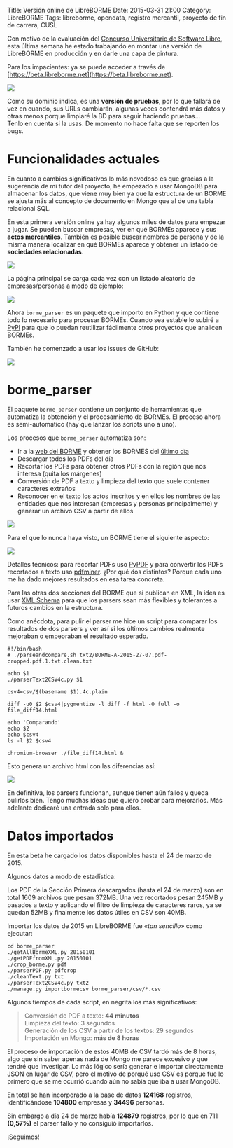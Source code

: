 Title: Versión online de LibreBORME
Date: 2015-03-31 21:00
Category: LibreBORME
Tags: libreborme, opendata, registro mercantil, proyecto de fin de carrera, CUSL

Con motivo de la evaluación del [Concurso Universitario de Software Libre](https://www.concursosoftwarelibre.org/1415/), esta última semana he estado trabajando en montar una versión de LibreBORME en producción y en darle una capa de pintura.

Para los impacientes: ya se puede acceder a través de [https://beta.libreborme.net](https://beta.libreborme.net).

<a href="/img/libreborme/principal1.gif"><img src="/img/libreborme/thumbnails/750x_/principal1.gif" /></a>

Como su dominio indica, es una **versión de pruebas**, por lo que fallará de vez en cuando, sus URLs cambiarán, algunas veces contendrá más datos y otras menos porque limpiaré la BD para seguir haciendo pruebas...  
Tenlo en cuenta si la usas. De momento no hace falta que se reporten los bugs.

# Funcionalidades actuales

En cuanto a cambios significativos lo más novedoso es que gracias a la sugerencia de mi tutor del proyecto, he empezado a usar MongoDB para almacenar los datos, que viene muy bien ya que la estructura de un BORME se ajusta más al concepto de documento en Mongo que al de una tabla relacional SQL.

En esta primera versión online ya hay algunos miles de datos para empezar a jugar. Se pueden buscar empresas, ver en qué BORMEs aparece y sus **actos mercantiles**.
También es posible buscar nombres de persona y de la misma manera localizar en qué BORMEs aparece y obtener un listado de **sociedades relacionadas**.

<a href="/img/libreborme/detalle_mercadona1.gif"><img src="/img/libreborme/thumbnails/750x_/detalle_mercadona1.gif" /></a>

La página principal se carga cada vez con un listado aleatorio de empresas/personas a modo de ejemplo:

<a href="/img/libreborme/home1.gif"><img src="/img/libreborme/thumbnails/750x_/home1.gif" /></a>

Ahora `borme_parser` es un paquete que importo en Python y que contiene todo lo necesario para procesar BORMEs. Cuando sea estable lo subiré a [PyPI](https://pypi.python.org/pypi) para que lo puedan reutilizar fácilmente otros proyectos que analicen BORMEs.

También he comenzado a usar los issues de GitHub:

<a href="/img/libreborme/issues1.gif"><img src="/img/libreborme/thumbnails/750x_/issues1.gif" /></a>

# borme_parser

El paquete `borme_parser` contiene un conjunto de herramientas que automatiza la obtención y el procesamiento de BORMEs. El proceso ahora es semi-automático (hay que lanzar los scripts uno a uno).

Los procesos que `borme_parser` automatiza son:

- Ir a la [web del BORME](http://www.boe.es/diario_borme/) y obtener los BORMES del [último día](http://www.boe.es/borme/dias/2015/03/31/)
- Descargar todos los PDFs del día
- Recortar los PDFs para obtener otros PDFs con la región que nos interesa (quita los márgenes)
- Conversión de PDF a texto y limpieza del texto que suele contener caracteres extraños
- Reconocer en el texto los actos inscritos y en ellos los nombres de las entidades que nos interesan (empresas y personas principalmente) y generar un archivo CSV a partir de ellos

<a href="/img/libreborme/descargar_bormes.gif"><img src="/img/libreborme/thumbnails/750x_/descargar_bormes.gif" /></a>

Para el que lo nunca haya visto, un BORME tiene el siguiente aspecto:

<a href="/img/libreborme/borme_pdf.gif"><img src="/img/libreborme/thumbnails/750x_/borme_pdf.gif" /></a>

Detalles técnicos: para recortar PDFs uso [PyPDF](https://pypi.python.org/pypi/pyPdf/1.13) y para convertir los PDFs recortados a texto uso [pdfminer](https://pypi.python.org/pypi/pdfminer/). ¿Por qué dos distintos? Porque cada uno me ha dado mejores resultados en esa tarea concreta.

Para las otras dos secciones del BORME que sí publican en XML, la idea es usar [XML Schema](https://en.wikipedia.org/wiki/XML_schema) para que los parsers sean más flexibles y tolerantes a futuros cambios en la estructura.

Como anécdota, para pulir el parser me hice un script para comparar los resultados de dos parsers y ver así si los últimos cambios realmente mejoraban o empeoraban el resultado esperado.

    #!/bin/bash
    # ./parseandcompare.sh txt2/BORME-A-2015-27-07.pdf-cropped.pdf.1.txt.clean.txt

    echo $1
    ./parserText2CSV4c.py $1
    
    csv4=csv/$(basename $1).4c.plain
    
    diff -u0 $2 $csv4|pygmentize -l diff -f html -O full -o file_diff14.html
    
    echo 'Comparando'
    echo $2
    echo $csv4
    ls -l $2 $csv4
    
    chromium-browser ./file_diff14.html &

Esto genera un archivo html con las diferencias así:

<a href="/img/libreborme/parseandcompare1.gif"><img src="/img/libreborme/thumbnails/750x_/parseandcompare1.gif" /></a>

En definitiva, los parsers funcionan, aunque tienen aún fallos y queda pulirlos bien. Tengo muchas ideas que quiero probar para mejorarlos. Más adelante dedicaré una entrada solo para ellos.

# Datos importados

En esta beta he cargado los datos disponibles hasta el 24 de marzo de 2015.

Algunos datos a modo de estadística:

Los PDF de la Sección Primera descargados (hasta el 24 de marzo) son en total 1609 archivos que pesan 372MB. Una vez recortados pesan 245MB y pasados a texto y aplicando el filtro de limpieza de caracteres raros, ya se quedan 52MB y finalmente los datos útiles en CSV son 40MB.

Importar los datos de 2015 en LibreBORME fue *«tan sencillo»* como ejecutar:

    cd borme_parser
    ./getAllBormeXML.py 20150101
    ./getPDFfromXML.py 20150101
    ./crop_borme.py pdf
    ./parserPDF.py pdfcrop
    ./cleanText.py txt
    ./parserText2CSV4c.py txt2
    ./manage.py importbormecsv borme_parser/csv/*.csv

Algunos tiempos de cada script, en negrita los más significativos:

> Conversión de PDF a texto: **44 minutos**  
> Limpieza del texto: 3 segundos  
> Generación de los CSV a partir de los textos: 29 segundos  
> Importación en Mongo: **más de 8 horas**

El proceso de importación de estos 40MB de CSV tardó más de 8 horas, algo que sin saber apenas nada de Mongo me parece excesivo y que tendré que investigar. Lo más lógico sería generar e importar directamente JSON en lugar de CSV, pero el motivo de porqué uso CSV es porque fue lo primero que se me ocurrió cuando aún no sabía que iba a usar MongoDB.

En total se han incorporado a la base de datos **124168** registros, identificándose **104800** empresas y **34496** personas.

Sin embargo a día 24 de marzo había **124879** registros, por lo que en 711 **(0,57%)** el parser falló y no consiguió importarlos.

¡Seguimos!

